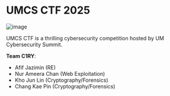 # UMCS CTF 2025

![image](https://github.com/user-attachments/assets/7a042099-b8f5-4e4a-8544-7440015237ff)

UMCS CTF is a thrilling cybersecurity competition hosted by UM Cybersecurity Summit. 

**Team C1RY**:
- Afif Jazimin (RE)
- Nur Ameera Chan (Web Exploitation)
- Kho Jun Lin (Cryptography/Forensics)
- Chang Kae Pin (Cryptography/Forensics)
